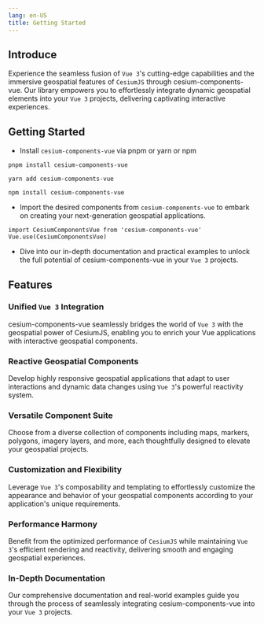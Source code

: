 ```yaml
---
lang: en-US
title: Getting Started
---
```


## Introduce

Experience the seamless fusion of `Vue 3`'s cutting-edge capabilities and the immersive geospatial features of `CesiumJS` through cesium-components-vue. Our library empowers you to effortlessly integrate dynamic geospatial elements into your `Vue 3` projects, delivering captivating interactive experiences.

## Getting Started

- Install `cesium-components-vue` via pnpm or yarn or npm

<CodeGroup>
  <CodeGroupItem title="PNPM">

```bash:no-line-numbers
pnpm install cesium-components-vue
```

  </CodeGroupItem>

  <CodeGroupItem title="YARN">

```bash:no-line-numbers
yarn add cesium-components-vue
```

  </CodeGroupItem>

  <CodeGroupItem title="NPM" active>

```bash:no-line-numbers
npm install cesium-components-vue
```

  </CodeGroupItem>
</CodeGroup>

- Import the desired components from `cesium-components-vue` to embark on creating your next-generation geospatial applications.

```js:no-line-numbers
import CesiumComponentsVue from 'cesium-components-vue'
Vue.use(CesiumComponentsVue)
```

- Dive into our in-depth documentation and practical examples to unlock the full potential of cesium-components-vue in your `Vue 3` projects.

## Features

### Unified `Vue 3` Integration

cesium-components-vue seamlessly bridges the world of `Vue 3` with the geospatial power of CesiumJS, enabling you to enrich your Vue applications with interactive geospatial components.

### Reactive Geospatial Components

Develop highly responsive geospatial applications that adapt to user interactions and dynamic data changes using `Vue 3`'s powerful reactivity system.

### Versatile Component Suite

Choose from a diverse collection of components including maps, markers, polygons, imagery layers, and more, each thoughtfully designed to elevate your geospatial projects.

### Customization and Flexibility

Leverage `Vue 3`'s composability and templating to effortlessly customize the appearance and behavior of your geospatial components according to your application's unique requirements.

### Performance Harmony

Benefit from the optimized performance of `CesiumJS` while maintaining `Vue 3`'s efficient rendering and reactivity, delivering smooth and engaging geospatial experiences.

### In-Depth Documentation

Our comprehensive documentation and real-world examples guide you through the process of seamlessly integrating cesium-components-vue into your `Vue 3` projects.
